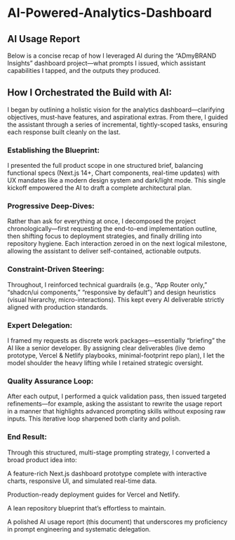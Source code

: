 # AI-Powered-Analytics-Dashboard

## AI Usage Report
Below is a concise recap of how I leveraged AI during the “ADmyBRAND Insights” dashboard project—what prompts I issued, which assistant capabilities I tapped, and the outputs they produced.

## How I Orchestrated the Build with AI:
I began by outlining a holistic vision for the analytics dashboard—clarifying objectives, must-have features, and aspirational extras. From there, I guided the assistant through a series of incremental, tightly-scoped tasks, ensuring each response built cleanly on the last.

### Establishing the Blueprint:
I presented the full product scope in one structured brief, balancing functional specs (Next.js 14+, Chart components, real-time updates) with UX mandates like a modern design system and dark/light mode. This single kickoff empowered the AI to draft a complete architectural plan.

### Progressive Deep-Dives:
Rather than ask for everything at once, I decomposed the project chronologically—first requesting the end-to-end implementation outline, then shifting focus to deployment strategies, and finally drilling into repository hygiene. Each interaction zeroed in on the next logical milestone, allowing the assistant to deliver self-contained, actionable outputs.

### Constraint-Driven Steering:
Throughout, I reinforced technical guardrails (e.g., “App Router only,” “shadcn/ui components,” “responsive by default”) and design heuristics (visual hierarchy, micro-interactions). This kept every AI deliverable strictly aligned with production standards.

### Expert Delegation:
I framed my requests as discrete work packages—essentially “briefing” the AI like a senior developer. By assigning clear deliverables (live demo prototype, Vercel & Netlify playbooks, minimal-footprint repo plan), I let the model shoulder the heavy lifting while I retained strategic oversight.

### Quality Assurance Loop:
After each output, I performed a quick validation pass, then issued targeted refinements—for example, asking the assistant to rewrite the usage report in a manner that highlights advanced prompting skills without exposing raw inputs. This iterative loop sharpened both clarity and polish.

### End Result:
Through this structured, multi-stage prompting strategy, I converted a broad product idea into:

A feature-rich Next.js dashboard prototype complete with interactive charts, responsive UI, and simulated real-time data.

Production-ready deployment guides for Vercel and Netlify.

A lean repository blueprint that’s effortless to maintain.

A polished AI usage report (this document) that underscores my proficiency in prompt engineering and systematic delegation.
